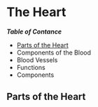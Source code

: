 # The Heart 

**_Table of Contance_**

- [Parts of the Heart](#Parts-of-the-Heart)              
- Components of the Blood
- Blood Vessels
- Functions
- Components                                                                                                                                                                                                                                                                         

## Parts of the Heart 

